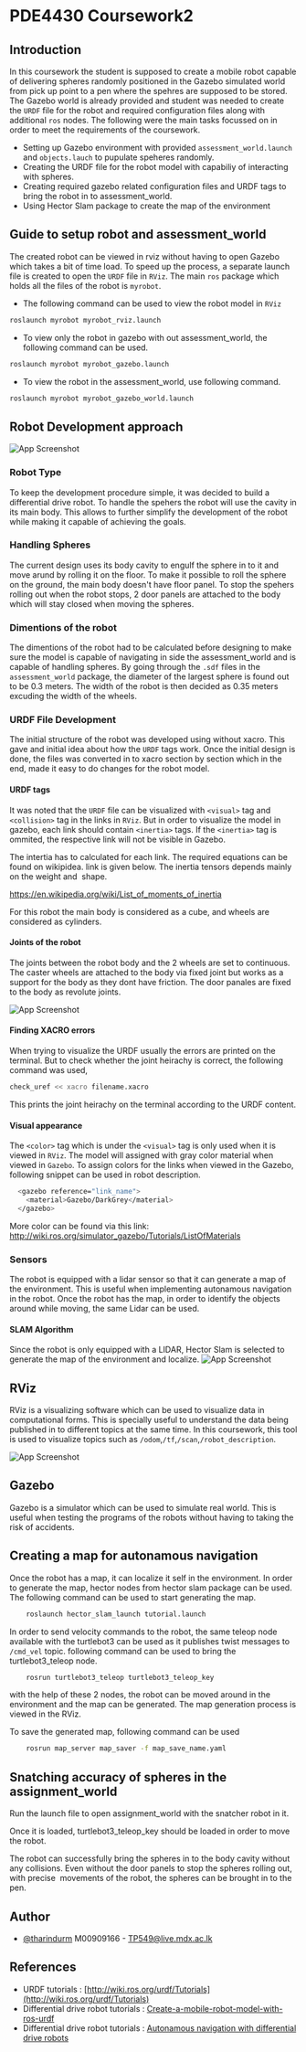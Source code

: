 # PDE4430 Coursework2
## Introduction

In this coursework the student is supposed to create a mobile robot capable of delivering spheres
randomly positioned in the Gazebo simulated world from pick up point to a pen where the spehres
are supposed to be stored. The Gazebo world is already provided and student was needed to 
create the `URDF` file for the robot and required configuration files along with 
additional `ros` nodes. The following were the main tasks focussed on in order to meet the
requirements of the coursework.

- Setting up Gazebo environment with provided `assessment_world.launch` and `objects.lauch` to pupulate speheres randomly. 
- Creating the URDF file for the robot model with capabiliy of interacting with spheres.
- Creating required gazebo related configuration files and URDF tags to bring the robot in to assessment_world. 
- Using Hector Slam package to create the map of the environment



## Guide to setup robot and assessment_world
The created robot can be viewed in rviz without having to open Gazebo which takes a
bit of time load. To speed up the process, a separate launch file is created to open the `URDF` file
in `RViz`. The main `ros` package which holds all the files of the robot is `myrobot`.

- The following command can be used to view the robot model in `RViz`

```bash
roslaunch myrobot myrobot_rviz.launch
```

- To view only the robot in gazebo with out assessment_world, the following command can be used.
```bash
roslaunch myrobot myrobot_gazebo.launch
```

- To view the robot in the assessment_world, use following command.
```bash
roslaunch myrobot myrobot_gazebo_world.launch
```

## Robot Development approach
![App Screenshot](https://via.placeholder.com/468x300?text=App+Screenshot+Here)




### Robot Type
To keep the development procedure simple, it was decided to build a differential drive
robot. To handle the spehers the robot will use the cavity in its main body. This 
allows to further simplify the development of the robot while making it capable of 
achieving the goals.

### Handling Spheres
The current design uses its body cavity to engulf the sphere in to it and move 
arund by rolling it on the floor. To make it possible to roll the sphere on the ground, the 
main body doesn't have floor panel. To stop the spehers rolling out when the robot stops,
2 door panels are attached to the body which will stay closed when moving the spheres.


### Dimentions of the robot
The dimentions of the robot had to be calculated before designing to make sure the model
is capable of navigating in side the assessment_world and is capable of handling spheres.
By going through the `.sdf` files in the `assessment_world` package, the diameter of the largest sphere is found out to be 0.3 meters.
The width of the robot is then decided as 0.35 meters excuding the width of the wheels.

### URDF File Development
The initial structure of the robot was developed using without xacro. This gave and initial
idea about how the `URDF` tags work. Once the initial design is done, the files was converted
in to xacro section by section which in the end, made it easy to do changes for the robot model.

#### URDF tags
It was noted that the `URDF` file can be visualized with `<visual>` tag and `<collision>` tag in the links
in `RViz`. But in order to visualize the model in gazebo, each link should contain `<inertia>` tags. If the `<inertia>`
tag is ommited, the respective link will not be visible in Gazebo. 

The intertia has to calculated for each link. The required equations can be found on 
wikipidea. link is given below. The inertia tensors depends mainly on the weight and
 shape.

https://en.wikipedia.org/wiki/List_of_moments_of_inertia

For this robot the main body is considered as a cube, and wheels are considered as cylinders.

#### Joints of the robot
The joints between the robot body and the 2 wheels are set to continuous. 
The caster wheels are attached to the body via fixed joint but works as a support 
for the body as they dont have friction.
The door panales are fixed to the body as revolute joints.

![App Screenshot](https://via.placeholder.com/468x300?text=App+Screenshot+Here)


#### Finding XACRO errors
When trying to visualize the URDF usually the errors are printed on the terminal.
But to check whether the joint heirachy is correct, the following command was used,

```bash
check_uref << xacro filename.xacro
```
This prints the joint heirachy on the terminal according to the URDF content.


#### Visual appearance
The `<color>` tag which is under the `<visual>` tag is only used when it is viewed in 
`RViz`. The model will assigned with gray color material when viewed in `Gazebo`.
To assign colors for the links when viewed in the Gazebo, following snippet can be used 
in robot description.

```bash
  <gazebo reference="link_name">
    <material>Gazebo/DarkGrey</material>
  </gazebo>
```

More color can be found via this link: http://wiki.ros.org/simulator_gazebo/Tutorials/ListOfMaterials

### Sensors
The robot is equipped with a lidar sensor so that it can generate a map of the environment.
This is useful when implementing autonamous navigation in the robot. Once the 
robot has the map, in order to identify the objects around while moving, the same Lidar can be used.

#### SLAM Algorithm
Since the robot is only equipped with a LIDAR, Hector Slam
is selected to generate the map of the environment and localize.
![App Screenshot](https://via.placeholder.com/468x300?text=App+Screenshot+Here)





## RViz
RViz is a visualizing software which can be used to visualize data in computational forms.
This is specially useful to understand the data being published in to different topics at the same time.
In this coursework, this tool is used to visualize topics such as `/odom`,`/tf`,`/scan`,`/robot_description`. 

![App Screenshot](https://via.placeholder.com/468x300?text=App+Screenshot+Here)


## Gazebo
Gazebo is a simulator which can be used to simulate real world. This is useful
when testing the programs of the robots without having to taking the 
risk of accidents.

## Creating a map for autonamous navigation
Once the robot has a map, it can localize it self in the environment. In order to 
generate the map, hector nodes from hector slam package can be used. The 
following command can be used to start generating the map.

```bash
    roslaunch hector_slam_launch tutorial.launch 
```
In order to send velocity commands to the robot, the same teleop node available
with the turtlebot3 can be used as it publishes twist messages to `/cmd_vel` topic.
following command can be used to bring the turtlebot3_teleop node.

```bash
    rosrun turtlebot3_teleop turtlebot3_teleop_key 
```
with the help of these 2 nodes, the robot can be moved around in the environment
and the map can be generated. The map generation process
is viewed in the RViz.

To save the generated map, following command can be used

```bash
    rosrun map_server map_saver -f map_save_name.yaml
```

## Snatching accuracy of spheres in the assignment_world
Run the launch file to open assignment_world with the snatcher robot in it.

Once it is loaded, turtlebot3_teleop_key should be loaded in order to move the robot.

The robot can successfully bring the spheres in to the body cavity without any collisions.
Even without the door panels to stop the spheres rolling out, with precise
 movements of the robot, the spheres can be brought in to the pen.

## Author

- [@tharindurm](https://github.com/tharindurm) M00909166 - TP549@live.mdx.ac.lk


## References
- URDF tutorials : [http://wiki.ros.org/urdf/Tutorials](http://wiki.ros.org/urdf/Tutorials)
- Differential drive robot tutorials : [Create-a-mobile-robot-model-with-ros-urdf](https://medium.com/teamarimac/create-a-mobile-robot-model-with-ros-urdf-4dc46446db7f)
- Differential drive robot tutorials : [Autonamous navigation with differential drive robots](https://kiranpalla.com/autonomous-navigation-ros-differential-drive-robot-simulation/simple-navigation-with-differential-drive-plugin/)
